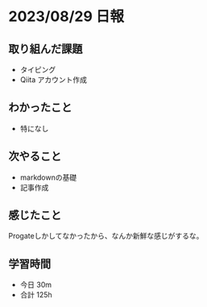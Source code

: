 # 2023/08/29 日報

## 取り組んだ課題
- タイピング
- Qiita アカウント作成

## わかったこと
- 特になし

## 次やること
- markdownの基礎
- 記事作成

## 感じたこと
Progateしかしてなかったから、なんか新鮮な感じがするな。

## 学習時間
- 今日 30m
- 合計 125h
